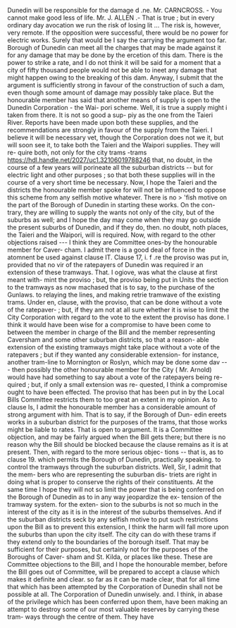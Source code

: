 Dunedin will be responsible for the damage d .ne. Mr. CARNCROSS. - You cannot make good less of life. Mr. J. ALLEN .- That is true ; but in every ordinary day avocation we run the risk of losing lit ... The risk is, however, very remote. If the opposition were successful, there would be no power for electric works. Surely that would be I say the carrying the argument too far. Borough of Dunedin can meet all the charges that may be made against it for any damage that may be done by the ercetion of this dam. There is the power to strike a rate, and I do not think it will be said for a moment that a city of fifty thousand people would not be able to ineet any damage that might happen owing to the breaking of this dam. Anyway, I submit that the argument is sufficiently strong in favour of the construction of such a dam, even though some amount of damage may possibly take place. But the honourable member has said that another means of supply is open to the Dunedin Corporation - the Wai- pori scheme. Well, it is true a supply might i taken from there. It is not so good a sup- piy as the one from the Taieri River. Reports have been made upon both these supplies, and the recommendations are strongly in favour of the supply from the Taieri. I believe it will be necessary vet, though the Corporation does not we it, but will soon see it, to take both the Taieri and the Waipori supplies. They will re- quire both, not only for the city trams -trams https://hdl.handle.net/2027/uc1.32106019788246 that, no doubt, in the course of a few years will porineate all the suburban districts -- but for electric light and other purposes ; so that both these supplies will in the course of a very short time be necessary. Now, I hope the Taieri and the districts the honourable member spoke for will not be influenced to oppose this scheme from any selfish motive whatever. There is no > 'fish motive on the part of the Borough of Dunedin in starting these works. On the con- trary, they are willing to supply the wants not only of the city, but of the suburbs as well; and I hope the day may come when they may go outside the present suburbs of Dunedin, and if they do, then. no doubt, noth places, the Taieri and the Waipori, will is required. Now, with regard to the other objections raised --- I think they are Committee ones-by the honourable member for Caver- cham. I admit there is a good deal of force in the atomnent be used against clause IT. Clause 17, i. f .re the proviso was put in, provided that no vir of the ratepayers of Dunedin was required ir an extension of these tramways. That. I ogiove, was what the clause at first meant with- mint the proviso ; but, the proviso being put in Units the section to the tramways as now machased that is to say, to the purchase of the Gunlaws. to relaying the lines, and making retrie tramwave of the existing trams. Under en, clause, with the proviso, that can be done without a vote of the ratepaver- ; but, if they am not at all sure whether it is wise to limit the City Corporation with regard to the vote to the extent the proviso has done. I think it would have been wise for a compromise to have been come to between the member in charge of the Bill and the member representing Caversham and some other suburban districts, so that a reason- able extension of the existing tramways might take place without a vote of the ratepavers ; but if they wanted any considerable extension- for instance, another tram-line to Mornington or Roslyn, which may be done some dav -- - then possibly the other honourable member for the City ( Mr. Arnold) would have had something to say about a vote of the ratepayers being re- quired ; but, if only a small extension was re- quested, I think a compromise ought to have been effected. The proviso that has been put in by the Local Bills Committee restricts them to too great an extent in my opinion. As to clause Is, I admit the honourable member has a considerable amount of strong argument with him. That is to say, if the Borough of Dun- edin ereets works in a suburban district for the purposes of the trams, that those works might be liable to rates. That is open to argument. It is a Committee objection, and may be fairly argued when the Bill gets there; but there is no reason why the Bill should be blocked because the clause remains as it is at present. Then, with regard to the more serious objec- tions -- that is, as to clause 19. which permits the Borough of Dunedin, practically speaking. to control the tramways through the suburban districts. Well, Sir, I admit that the mem- bers who are representing the suburban dis- triets are right in doing what is proper to conserve the rights of their constituents. At the same time I hope they will not so limit the power that is being conferred on the Borough of Dunedin as to in any way jeopardize the ex- tension of the tramway system. for the exten- sion to the suburbs is not so much in the interest of the city as it is in the interest of the suburbs themselves. And if the suburban districts seck by any selfish motive to put such restrictions upon the Bill as to prevent this extension, I think the harm will fall more upon the suburbs than upon the city itself. The city can do with these trams if they extend only to the boundaries of the borough itself. That may be sufficient for their purposes, but certainly not for the purposes of the Boroughs of Caver- sham and St. Kilda, or places like these. These are Committee objections to the Bill, and I hope the honourable member, before the Bill goes out of Committee, will be prepared to accept a clause which makes it definite and clear. so far as it can be made clear, that for all time that which has been attempted by the Corporation of Dunedin shall not be possible at all. The Corporation of Dunedin unwisely. and. I think, in abase of the privilege which has been conferred upon them, have been making an attempt to destroy some of our most valuable reserves by carrying these tram- ways through the centre of them. They have 